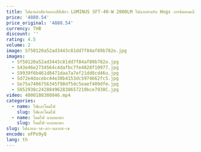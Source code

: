 ```yaml
---
title: ไฟฉายล่าสัตว์หลากสีสีเขียว LUMINUS SFT-40-W 2000LM ไฟฉายสําหรับ Hogs การติดตามเลือด, Predator Light ค้นหาและกู้ภัย
price: '4880.54'
price_original: '4880.54'
currency: THB
discount: ''
rating: 4.5
volume: 2
image: Sf50120a52ad3443c81dd7f84af89b782o.jpg
images:
  - Sf50120a52ad3443c81dd7f84af89b782o.jpg
  - S43e46e2734564c4dafbc7fe4828f10977.jpg
  - S9939f6b461d8471daa7a7ef21dd8cd46u.jpg
  - Sd72e4dacebc44e38b4153dc5974662fcS.jpg
  - Se75a7406756345f98df5dc5eaef409dfm.jpg
  - S052938c242884962838657219bce7938C.jpg
video: 4000188380846.mp4
categories:
  - name: ไฟและโคมไฟ
    slug: ไฟและโคมไฟ
  - name: โคมไฟ แบบพกพา
    slug: โคมไฟ-แบบพกพา
slug: ไฟฉายล-าส-ตว-หลากส-เข
encode: oFPo9yQ
lang: th
---
```

  